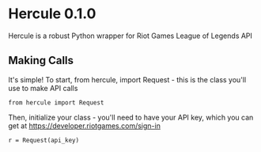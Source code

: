 Hercule 0.1.0
=============

Hercule is a robust Python wrapper for Riot Games League of Legends API

Making Calls
------------

It's simple! To start, from hercule, import Request - this is the class you'll use to make API calls

	from hercule import Request

Then, initialize your class - you'll need to have your API key, which you can get at https://developer.riotgames.com/sign-in

	r = Request(api_key)
